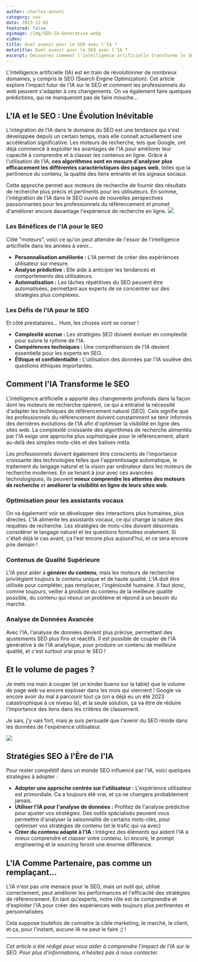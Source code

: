 ```yaml
---
author: charles-annoni
category: seo
date: 2023-12-01
featured: false
ogimage: /img/SEO-IA-Generative.webp
video:
title: Quel avenir pour le SEO avec l'IA ?
metatitle: Quel avenir pour le SEO avec l'IA ?
excerpt: Découvrez comment l'intelligence artificielle transforme le SEO et préparez-vous aux tendances futures pour optimiser votre visibilité en ligne.
---
```

L'intelligence artificielle (IA) est en train de révolutionner de nombreux domaines, y compris le SEO (Search Engine Optimization). Cet article explore l'impact futur de l'IA sur le SEO et comment les professionnels du web peuvent s'adapter à ces changements. On va également faire quelques prédictions, qui ne manqueront pas de faire mouche...

## L'IA et le SEO : Une Évolution Inévitable

L’intégration de l’IA dans le domaine du SEO est une tendance qui s'est développée depuis un certain temps, mais elle connaît actuellement une accélération significative. Les moteurs de recherche, tels que Google, ont déjà commencé à exploiter les avantages de l'IA pour améliorer leur capacité à comprendre et à classer les contenus en ligne. Grâce à l'utilisation de l'IA, **ces algorithmes sont en mesure d'analyser plus efficacement les différentes caractéristiques des pages web**, telles que la pertinence du contenu, la qualité des liens entrants et les signaux sociaux.

Cette approche permet aux moteurs de recherche de fournir des résultats de recherche plus précis et pertinents pour les utilisateurs. En somme, l'intégration de l'IA dans le SEO ouvre de nouvelles perspectives passionnantes pour les professionnels du référencement et promet d'améliorer encore davantage l'expérience de recherche en ligne.
<a data-src="/img/20231220_223919_teen-surf-web.webp" data-fancybox="blog-gallery" data-caption="Le ciblage publicitaire sera encore plus violent !">
<img src="/img/20231220_223919_teen-surf-web.webp" loading="lazy">
</a>

### Les Bénéfices de l'IA pour le SEO

Côté "moteurs", voici ce qu'on peut attendre de l'essor de l'intelligence articifielle dans les années à venir...

- **Personnalisation améliorée :** L'IA permet de créer des expériences utilisateur sur mesure.
- **Analyse prédictive :** Elle aide à anticiper les tendances et comportements des utilisateurs.
- **Automatisation :** Les tâches répétitives du SEO peuvent être automatisées, permettant aux experts de se concentrer sur des stratégies plus complexes.

### Les Défis de l'IA pour le SEO

Et côté prestataires... Hum, les choses vont se corser !

- **Complexité accrue :** Les stratégies SEO doivent évoluer en complexité pour suivre le rythme de l'IA.
- **Compétences techniques :** Une compréhension de l'IA devient essentielle pour les experts en SEO.
- **Éthique et confidentialité :** L'utilisation des données par l'IA soulève des questions éthiques importantes.

## Comment l'IA Transforme le SEO

L'intelligence artificielle a apporté des changements profonds dans la façon dont les moteurs de recherche opèrent, ce qui a entraîné la nécessité d'adapter les techniques de référencement naturel (SEO). Cela signifie que les professionnels du référencement doivent constamment se tenir informés des dernières évolutions de l'IA afin d'optimiser la visibilité en ligne des sites web. La complexité croissante des algorithmes de recherche alimentés par l'IA exige une approche plus sophistiquée pour le référencement, allant au-delà des simples mots-clés et des balises méta.

Les professionnels doivent également être conscients de l'importance croissante des technologies telles que l'apprentissage automatique, le traitement du langage naturel et la vision par ordinateur dans les moteurs de recherche modernes. En se tenant à jour avec ces avancées technologiques, ils peuvent **mieux comprendre les attentes des moteurs de recherche** et **améliorer la visibilité en ligne de leurs sites web**.

### Optimisation pour les assistants vocaux

On va également voir se développer des interactions plus humaines, plus directes. L'IA alimente les assistants vocaux, ce qui change la nature des requêtes de recherche. Les stratégies de mots-clés doivent désormais considérer le langage naturel et les questions formulées oralement. Si c'était déjà le cas avant, ça l'est encore plus aujourd'hui, et ce sera encore pire demain !

### Contenus de Qualité Supérieure

L'IA peut aider à **générer du contenu**, mais les moteurs de recherche privilégient toujours le contenu unique et de haute qualité. L'IA doit être utilisée pour compléter, pas remplacer, l'ingéniosité humaine. Il faut donc, comme toujours, veiller à produire du contenu de la meilleure qualité possible, du contenu qui résout un problème et répond à un besoin du marché.

### Analyse de Données Avancée

Avec l'IA, l'analyse de données devient plus précise, permettant des ajustements SEO plus fins et réactifs. Il est possible de coupler de l'IA générative à de l'IA analytique, pour produire un contenu de meilleure qualité, et c'est surtout vrai pour le SEO !

## Et le volume de pages ?

Je mets ma main à couper (et un kinder bueno sur la table) que le volume de page web va encore exploser dans les mois qui viennent ! Google va encore avoir du mal à parcourir tout ça (on a déjà eu un été 2023 catastrophique à ce niveau là), et la seule solution, ça va être de réduire l'importance des liens dans les critères de classement.

Je sais, j'y vais fort, mais je suis persuadé que l'avenir du SEO réside dans les données de l'expérience utilisateur.

<a data-src="/img/20231220_223619_critters-spam.webp" data-fancybox="blog-gallery" data-caption="... Et ça va spammer à mort...">
<img src="/img/20231220_223619_critters-spam.webp" loading="lazy">
</a>

## Stratégies SEO à l'Ère de l'IA

Pour rester compétitif dans un monde SEO influencé par l'IA, voici quelques stratégies à adopter :

- **Adopter une approche centrée sur l'utilisateur :** L'expérience utilisateur est primordiale. Ca a toujours été vrai, et ça ne changera probablement jamais.
- **Utiliser l'IA pour l'analyse de données :** Profitez de l'analyse prédictive pour ajuster vos stratégies. Des outils spécialisés peuvent vous permettre d'analyser la saisonnalité de certains mots-clés, pour optimiser vos stratégies de contenu (et le trafic qui va avec)
- **Créer du contenu adapté à l'IA :** Intégrez des éléments qui aident l'IA à mieux comprendre et classer votre contenu. Ici encore, le prompt engineering et le sourcing feront une énorme différence.

## L'IA Comme Partenaire, pas comme un remplaçant...

L'IA n'est pas une menace pour le SEO, mais un outil qui, utilisé correctement, peut améliorer les performances et l'efficacité des stratégies de référencement. En tant qu'experts, notre rôle est de comprendre et d'exploiter l'IA pour créer des expériences web toujours plus pertinentes et personnalisées.

Cela suppose toutefois de connaitre la cible marketing, le marché, le client, et ça, pour l'instant, aucune IA ne peut le faire ;) !

---

*Cet article a été rédigé pour vous aider à comprendre l'impact de l'IA sur le SEO. Pour plus d'informations, n'hésitez pas à nous contacter.*
